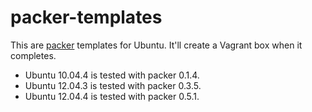 packer-templates
================

This are [packer](http://www.packer.io/) templates for Ubuntu. 
It'll create a Vagrant box when it completes.

* Ubuntu 10.04.4 is tested with packer 0.1.4.
* Ubuntu 12.04.3 is tested with packer 0.3.5.
* Ubuntu 12.04.4 is tested with packer 0.5.1.
